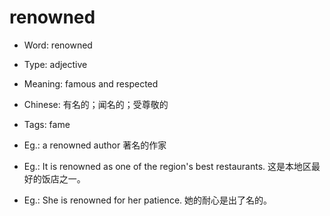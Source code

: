 # renowned

- Word: renowned

- Type: adjective
- Meaning: famous and respected
- Chinese: 有名的；闻名的；受尊敬的
- Tags: fame
- Eg.: a renowned author 著名的作家
- Eg.: It is renowned as one of the region's best restaurants. 这是本地区最好的饭店之一。
- Eg.: She is renowned for her patience. 她的耐心是出了名的。

